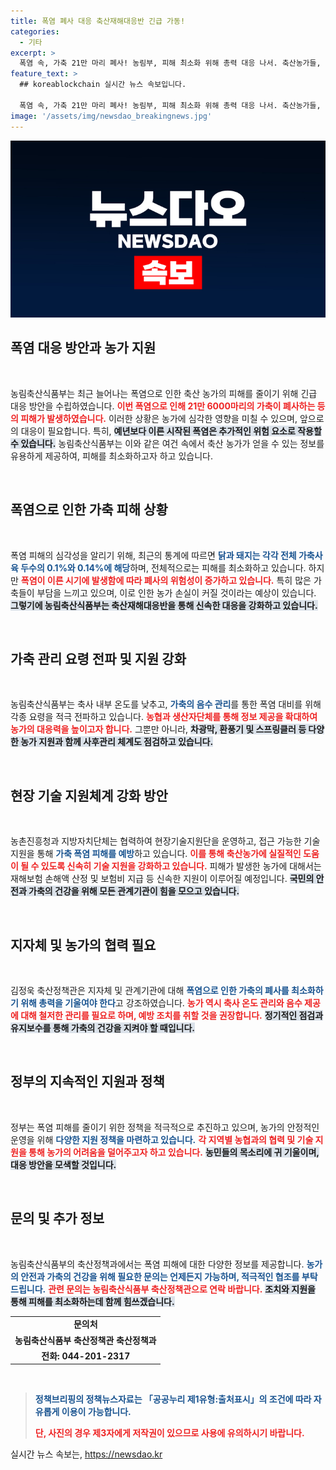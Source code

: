 ```yaml
---
title: 폭염 폐사 대응 축산재해대응반 긴급 가동!
categories:
  - 기타
excerpt: >
  폭염 속, 가축 21만 마리 폐사! 농림부, 피해 최소화 위해 총력 대응 나서. 축산농가들, 온도 관리와 음수 제공 등 고온 대책 필수! 클릭 필수!
feature_text: >
  ## koreablockchain 실시간 뉴스 속보입니다.

  폭염 속, 가축 21만 마리 폐사! 농림부, 피해 최소화 위해 총력 대응 나서. 축산농가들, 온도 관리와 음수 제공 등 고온 대책 필수! 클릭 필수!
image: '/assets/img/newsdao_breakingnews.jpg'
---
```


<p><img src="/assets/img/newsdao_breakingnews.jpg" alt="koreablockchain 속보" /></p>

<h2 data-ke-size="size26">폭염 대응 방안과 농가 지원</h2>

<p data-ke-size="size16">&nbsp;</p>

<p>농림축산식품부는 최근 늘어나는 폭염으로 인한 축산 농가의 피해를 줄이기 위해 긴급 대응 방안을 수립하였습니다. <b><span style="color: #ee2323;">이번 폭염으로 인해 21만 6000마리의 가축이 폐사하는 등의 피해가 발생하였습니다.</span></b> 이러한 상황은 농가에 심각한 영향을 미칠 수 있으며, 앞으로의 대응이 필요합니다. 특히, <b><span style="background-color: #21538527;">예년보다 이른 시작된 폭염은 추가적인 위험 요소로 작용할 수 있습니다.</span></b> 농림축산식품부는 이와 같은 여건 속에서 축산 농가가 얻을 수 있는 정보를 유용하게 제공하여, 피해를 최소화하고자 하고 있습니다.</p>

<p data-ke-size="size16">&nbsp;</p>

<h2 data-ke-size="size26">폭염으로 인한 가축 피해 상황</h2>

<p data-ke-size="size16">&nbsp;</p>

<p>폭염 피해의 심각성을 알리기 위해, 최근의 통계에 따르면 <b><span style="color: #1a5490;">닭과 돼지는 각각 전체 가축사육 두수의 0.1%와 0.14%에 해당</span></b>하며, 전체적으로는 피해를 최소화하고 있습니다. 하지만 <b><span style="color: #ee2323;">폭염이 이른 시기에 발생함에 따라 폐사의 위험성이 증가하고 있습니다.</span></b> 특히 많은 가축들이 부담을 느끼고 있으며, 이로 인한 농가 손실이 커질 것이라는 예상이 있습니다. <b><span style="background-color: #21538527;">그렇기에 농림축산식품부는 축산재해대응반을 통해 신속한 대응을 강화하고 있습니다.</span></b></p>

<p data-ke-size="size16">&nbsp;</p>

<h2 data-ke-size="size26">가축 관리 요령 전파 및 지원 강화</h2>

<p data-ke-size="size16">&nbsp;</p>

<p>농림축산식품부는 축사 내부 온도를 낮추고, <b><span style="color: #1a5490;">가축의 음수 관리</span></b>를 통한 폭염 대비를 위해 각종 요령을 적극 전파하고 있습니다. <b><span style="color: #ee2323;">농협과 생산자단체를 통해 정보 제공을 확대하여 농가의 대응력을 높이고자 합니다.</span></b> 그뿐만 아니라, <b><span style="background-color: #21538527;">차광막, 환풍기 및 스프링클러 등 다양한 농가 지원과 함께 사후관리 체계도 점검하고 있습니다.</span></b></p>

<p data-ke-size="size16">&nbsp;</p>

<h2 data-ke-size="size26">현장 기술 지원체계 강화 방안</h2>

<p data-ke-size="size16">&nbsp;</p>

<p>농촌진흥청과 지방자치단체는 협력하여 현장기술지원단을 운영하고, 접근 가능한 기술 지원을 통해 <b><span style="color: #1a5490;">가축 폭염 피해를 예방</span></b>하고 있습니다. <b><span style="color: #ee2323;">이를 통해 축산농가에 실질적인 도움이 될 수 있도록 신속히 기술 지원을 강화하고 있습니다.</span></b> 피해가 발생한 농가에 대해서는 재해보험 손해액 산정 및 보험비 지급 등 신속한 지원이 이루어질 예정입니다. <b><span style="background-color: #21538527;">국민의 안전과 가축의 건강을 위해 모든 관계기관이 힘을 모으고 있습니다.</span></b></p>

<p data-ke-size="size16">&nbsp;</p>

<h2 data-ke-size="size26">지자체 및 농가의 협력 필요</h2>

<p data-ke-size="size16">&nbsp;</p>

<p>김정욱 축산정책관은 지자체 및 관계기관에 대해 <b><span style="color: #1a5490;">폭염으로 인한 가축의 폐사를 최소화하기 위해 총력을 기울여야 한다</span></b>고 강조하였습니다. <b><span style="color: #ee2323;">농가 역시 축사 온도 관리와 음수 제공에 대해 철저한 관리를 필요로 하며, 예방 조치를 취할 것을 권장합니다.</span></b> <b><span style="background-color: #21538527;">정기적인 점검과 유지보수를 통해 가축의 건강을 지켜야 할 때입니다.</span></b></p>

<p data-ke-size="size16">&nbsp;</p>

<h2 data-ke-size="size26">정부의 지속적인 지원과 정책</h2>

<p data-ke-size="size16">&nbsp;</p>

<p>정부는 폭염 피해를 줄이기 위한 정책을 적극적으로 추진하고 있으며, 농가의 안정적인 운영을 위해 <b><span style="color: #1a5490;">다양한 지원 정책을 마련하고 있습니다.</span></b> <b><span style="color: #ee2323;">각 지역별 농협과의 협력 및 기술 지원을 통해 농가의 어려움을 덜어주고자 하고 있습니다.</span></b> <b><span style="background-color: #21538527;">농민들의 목소리에 귀 기울이며, 대응 방안을 모색할 것입니다.</span></b></p>

<p data-ke-size="size16">&nbsp;</p>

<h2 data-ke-size="size26">문의 및 추가 정보</h2>

<p data-ke-size="size16">&nbsp;</p>

<p>농림축산식품부의 축산정책과에서는 폭염 피해에 대한 다양한 정보를 제공합니다. <b><span style="color: #1a5490;">농가의 안전과 가축의 건강을 위해 필요한 문의는 언제든지 가능하며, 적극적인 협조를 부탁드립니다.</span></b> <b><span style="color: #ee2323;">관련 문의는 농림축산식품부 축산정책관으로 연락 바랍니다.</span></b> <b><span style="background-color: #21538527;">조치와 지원을 통해 피해를 최소화하는데 함께 힘쓰겠습니다.</span></b></p>

<table>
    <tr>
        <td style="text-align: center; height: 17px;"><b>문의처</b></td>
    </tr>
    <tr>
        <td style="text-align: center; height: 17px;"><b>농림축산식품부 축산정책관 축산정책과</b></td>
    </tr>
    <tr>
        <td style="text-align: center; height: 17px;"><b>전화: 044-201-2317</b></td>
    </tr>
</table>

<p data-ke-size="size16">&nbsp;</p>

<blockquote>
    <p><b><span style="color: #1a5490;">정책브리핑의 정책뉴스자료는 「공공누리 제1유형:출처표시」의 조건에 따라 자유롭게 이용이 가능합니다.</span></b></p>
    <p><b><span style="color: #ee2323;">단, 사진의 경우 제3자에게 저작권이 있으므로 사용에 유의하시기 바랍니다.</span></b></p>
</blockquote>
실시간 뉴스 속보는, <a href="https://newsdao.kr" rel="dofollow">https://newsdao.kr</a>


